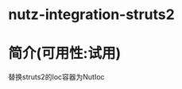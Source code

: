 nutz-integration-struts2
==================================

简介(可用性:试用)
==================================

替换struts2的Ioc容器为NutIoc